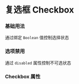 <script setup lang="ts">
  import props from "../example/checkbox/props.ts";
</script>

# 复选框 Checkbox

### 基础用法

通过绑定 `Boolean` 值控制选择状态
<demo-block src="example/checkbox/basic" stack-blitz-name="checkbox-basic"></demo-block>

### 选项禁用

通过 `disabled` 属性控制不可选状态
<demo-block src="example/checkbox/disabled" stack-blitz-name="checkbox-disabled"></demo-block>

### Checkbox 属性

<table-block type="props" :data="props"></table-block>